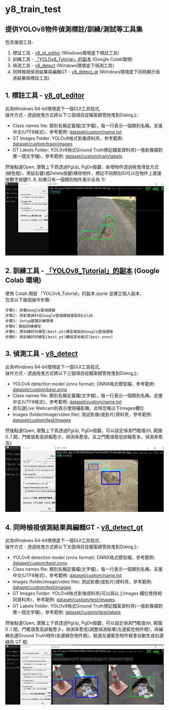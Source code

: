 # y8_train_test
## 提供YOLOv8物件偵測標註/訓練/測試等工具集

包含幾個工具:
1. 標註工具 - [y8_gt_editor](./binary) (Windows環境底下標註工具)
2. 訓練工具 - [「YOLOv8_Tutorial」的副本](./「YOLOv8_Tutorial」的副本.ipynb) (Google Colab環境)
3. 偵測工具 - [y8_detect](./binary) (Windows環境底下偵測工具)
4. 同時檢視偵測結果與編輯GT - [y8_detect_gt](./binary) (Windows環境底下同時顯示偵測結果與標註工具)

## 1. 標註工具 - [y8_gt_editor](./binary)

此為Windows 64-bit環境底下一個GUI工具程式, <br />
操作方式 - 透過拖曳方式將以下三個項目從檔案總管拖曳到Dialog上: <br />
* Class names file: 類別名稱定義檔(文字檔)，每一行表示一個類別名稱，支援中文(UTF8格式)，參考範例: [dataset/custom/name.txt](./dataset/custom/name.txt) <br />
* GT Images Folder: YOLOv8格式影像資料夾，參考範例: [dataset/custom/train/images](./dataset/custom/train/images) <br />
* GT Labels Folder: YOLOv8格式Ground Truth標記檔案資料夾(一張影像檔對應一個文字檔)，參考範例: [dataset/custom/train/labels](./dataset/custom/train/labels) <br />

然後點選Open, 瀏覽上下頁透過PgUp, PgDn按鍵，新增物件透過拖曳滑鼠方式(綠色框)，滑鼠右鍵(或Delete按鍵)移除物件，標記不同類別ID可以在物件上直接按數字按鍵(1..9, 如果只有一個類別物件表示全為 1):
![](./images/y8_gt_editor.jpg)

## 2. 訓練工具 - [「YOLOv8_Tutorial」的副本](./「YOLOv8_Tutorial」的副本.ipynb) (Google Colab 環境)
使用 Colab 開啟 「YOLOv8_Tutorial」的副本.ipynb 並建立個人副本, <br />
包含以下幾個操作步驟: <br />
```
步驟1: 掛載Google雲端硬碟
步驟2: 將影像資料從Google雲端硬碟複製到Colab
步驟3: Setup建置訓練環境
步驟4：開始訓練模型
步驟5: 將訓練好的模型(best.pt)模型複製到Google雲端硬碟
步驟6: 將訓練好的模型(best.pt)轉成其他格式(best.onnx)
```

## 3. 偵測工具 - [y8_detect](./binary)

此為Windows 64-bit環境底下一個GUI工具程式, <br />
操作方式 - 透過拖曳方式將以下三個項目從檔案總管拖曳到Dialog上: <br />
* YOLOv8 detection model (onnx format): ONNX格式模型檔，參考範例: [dataset/custom/best.onnx](./dataset/custom/best.onnx) <br />
* Class names file: 類別名稱定義檔(文字檔)，每一行表示一個類別名稱，支援中文(UTF8格式)，參考範例: [dataset/custom/name.txt](./dataset/custom/name.txt) <br />
* 若勾選Live Webcam則表示使用攝影機，此時忽略以下Images欄位
* Images (folder/image/video file): 測試影像(或影片)資料夾，參考範例: [dataset/custom/test/images](./dataset/custom/test/images) <br />

然後點選Open, 瀏覽上下頁透過PgUp, PgDn按鍵，可以設定偵測門檻值(th, 範圍 0..1 間，門檻值愈高誤報愈少，偵測率愈低，反之門檻值愈低誤報愈多，偵測率愈高):
![](./images/y8_detect.jpg)

## 4. 同時檢視偵測結果與編輯GT - [y8_detect_gt](./binary)

此為Windows 64-bit環境底下一個GUI工具程式, <br />
操作方式 - 透過拖曳方式將以下五個項目從檔案總管拖曳到Dialog上: <br />
* YOLOv8 detection model (onnx format): ONNX格式模型檔，參考範例: [dataset/custom/best.onnx](./dataset/custom/best.onnx) <br />
* Class names file: 類別名稱定義檔(文字檔)，每一行表示一個類別名稱，支援中文(UTF8格式)，參考範例: [dataset/custom/name.txt](./dataset/custom/name.txt) <br />
* Images (folder/image/video file): 測試影像(或影片)資料夾，參考範例: [dataset/custom/test/images](./dataset/custom/test/images) <br />
* GT Images Folder: YOLOv8格式影像資料夾(可以與以上Images 欄位使用相同資料夾)，參考範例: [dataset/custom/test/images](./dataset/custom/test/images) <br />
* GT Labels Folder: YOLOv8格式Ground Truth標記檔案資料夾(一張影像檔對應一個文字檔)，參考範例: [dataset/custom/test/labels](./dataset/custom/test/labels) <br />

然後點選Open, 瀏覽上下頁透過PgUp, PgDn按鍵，可以設定偵測門檻值(th, 範圍 0..1 間，門檻值愈高誤報愈少，偵測率愈低)調整偵測結果(左邊藍色物件框)，與編輯右邊Ground Truth物件(右邊綠色物件框)，點選左邊藍色物件框會自動生成右邊綠色 GT 框:
![](./images/y8_detect_gt.jpg)
